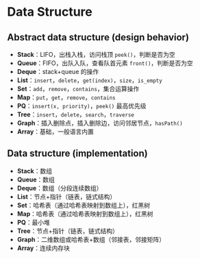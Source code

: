 # Data Structure

## Abstract data structure (design behavior)
- **Stack**：LIFO，出栈入栈，访问栈顶 `peek()`，判断是否为空  
- **Queue**：FIFO，出队入队，查看队首元素 `front()`，判断是否为空  
- **Deque**：stack+queue 的操作  
- **List**：`insert`，`delete`，`get(index)`，`size`，`is_empty`  
- **Set**：`add`，`remove`，`contains`，集合运算操作  
- **Map**：`put`，`get`，`remove`，`contains`  
- **PQ**：`insert(x, priority)`，`peek()` 最高优先级  
- **Tree**：`insert`，`delete`，`search`，`traverse`  
- **Graph**：插入删除点，插入删除边，访问邻居节点，`hasPath()`  
- **Array**：基础，一般语言内置

## Data structure (implementation)
- **Stack**：数组  
- **Queue**：数组  
- **Deque**：数组（分段连续数组）  
- **List**：节点+指针（链表，链式结构）  
- **Set**：哈希表（通过哈希表映射到数组上），红黑树  
- **Map**：哈希表（通过哈希表映射到数组上），红黑树  
- **PQ**：最小堆  
- **Tree**：节点+指针（链表，链式结构）  
- **Graph**：二维数组或哈希表+数组（邻接表，邻接矩阵）  
- **Array**：连续内存块  
